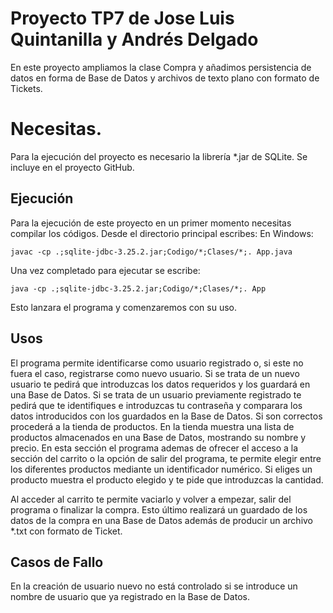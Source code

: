 
# Proyecto TP7 de Jose Luis Quintanilla y Andrés Delgado

En este proyecto ampliamos la clase Compra y añadimos persistencia de datos en forma de Base de Datos y archivos de texto plano con formato de Tickets.


# Necesitas.

Para la ejecución del proyecto es necesario la librería *.jar de SQLite. Se incluye en el proyecto GitHub.

## Ejecución

Para la ejecución de este proyecto en un primer momento necesitas compilar los códigos.
Desde el directorio principal escribes:
En Windows:

    javac -cp .;sqlite-jdbc-3.25.2.jar;Codigo/*;Clases/*;. App.java

Una vez completado para ejecutar se escribe:

    java -cp .;sqlite-jdbc-3.25.2.jar;Codigo/*;Clases/*;. App

Esto lanzara el programa y comenzaremos con su uso.

## Usos

El programa permite identificarse como usuario registrado o, si este no fuera el caso, registrarse como nuevo usuario.
Si se trata de un nuevo usuario te pedirá que introduzcas los datos requeridos y los guardará en una Base de Datos.
Si se trata de un usuario previamente registrado te pedirá que te identifiques e introduzcas tu contraseña y comparara los datos introducidos con los guardados en la Base de Datos. Si son correctos procederá a la tienda de productos.
En la tienda muestra una lista de productos almacenados en una Base de Datos, mostrando su nombre y precio. En esta sección el programa ademas de ofrecer el acceso a la sección del carrito o la opción de salir del programa, te permite elegir entre los diferentes productos mediante un identificador numérico. Si eliges un producto muestra el producto elegido y te pide que introduzcas la cantidad.

Al acceder al carrito te permite vaciarlo y volver a empezar, salir del programa o finalizar la compra. Esto último realizará un guardado de los datos de la compra en una Base de Datos además de producir un archivo *.txt con formato de Ticket.

## Casos de Fallo

En la creación de usuario nuevo no está controlado si se introduce un nombre de usuario que ya registrado en la Base de Datos.
